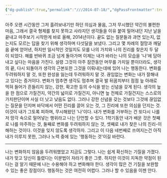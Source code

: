 ```yaml
---
{"dg-publish":true,"permalink":"///2014-07-18/","dgPassFrontmatter":true}
---
```



아주 오랜 시간동안 그저 흘려보내기만 하던 의심과 물음, 그저 무시했던 약간의 불편한 마음, 그래서 결국 형체를 찾지 못하고 사라지던 생각들을 이유 붙여 밀어내던 지난 날을 끝내고 마주보기 시작한게 바로 올해, 2014년이다. 끝도 없는 질문들과 과연 있는지, 없는지도 모르는 답을 찾기 위해 생각하며 다섯달을 보냈다. 그리고 몇 차례의 절망과 깨달음 끝에 얻어낸, 하지만 일시적인 것일지도 모를 나의 가치와 나의 진리를 찾은지 두 달이 되었다. 해를 반바퀴 조금 넘게 돌아가며 이제는 내가 바라는 나의 모습을 '나'에 담아내고 싶다는 마음을 가진다. 설령 그것이 아주 잠깐동안 머무를 가치일 뿐이더라도, 생각의 끝, 다시 되돌아가 생각의 근본또한 그것을 이뤄내는데에 있어 나는 행동한다. 변화를 두려워하지 말 것, 또한 완성을 잃는데 두려워하지 말 것. 끊임없는 변화는 내가 잘해내고 있다는 증거이다. 변화가 멈추면 생각도 멈추며 결국 발 뒤꿈치부터 점점 늪 아래로 먹혀 들어가 흔들리지 않는, 강한, 확고한 등의 수식을 받는 신념을 갖게 된다. 생각의 늪을 한 점으로 가질건지, 약간의 넓이로 가질건지, 아니면 늪 전체로 가질건지는 스스로의 가치판단이며 사실 더 낫고 낮음도 없다.  그러나 강한 신념을 갖는 것보다 그것에 끊임없는 질문을 던지며 바닥에서 어떤 진리를 끌어 오는 것, 그 진리에 또한 의심을 던지는 것.  이것이 내가 그토록 피하며, 무시해왔던 '나'이다. 내가 변화를 거부하는 건 또다시 나를 저 망각 속으로 밀어넣는 행위라고 나는 단언할 수 있다. 1학기동안 내가 배운 것은 첫째로 나를 마주하는 것, 둘째로 변화를 두려워하지 않는 것, 셋째로 내가 찾은 나의 진리-이해하는 것이다. 이것을 잊지 않도록 생각하자. 그리고 이 다음 네번째로 쓰여지는건 아직 내가 이루지 못한, 그러나 노력 중에 있는 '행동하는 것'이길 바란다.


---
나는 변화하지 않음을 두려워했었고 지금도 그렇다. 나는 쉽게 확신하는 기질을 가졌다. 내가 맞고 당신이 틀렸다는 이분법이 자라기 좋은 그릇. 하지만 이것이 지독한 약점이 된다는 걸 알기 때문에 나는 수용해야 하고 변화해야 한다. 생각이 많은 건 기질을 보완할 수 있는 좋은 장점이다. 행동하는 것은 여전히 어렵다. 그러나 할 수 있음을 이젠 안다.